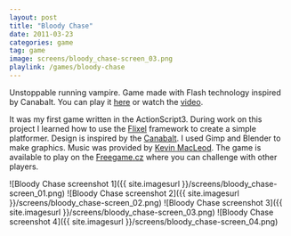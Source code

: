 ```yaml
---
layout: post
title: "Bloody Chase"
date: 2011-03-23
categories: game
tag: game
image: screens/bloody_chase-screen_03.png
playlink: /games/bloody-chase
---
```


Unstoppable running vampire.
Game made with Flash technology inspired by Canabalt.
You can play it [here][game] or watch the [video][video].


It was my first game written in the ActionScript3.
During work on this project I learned how to use the [Flixel][flixel] framework to create a simple platformer. 
Design is inspired by the [Canabalt][canabalt].
I used Gimp and Blender to make graphics.
Music was provided by [Kevin MacLeod][kevin].
The game is available to play on the [Freegame.cz][game] where you can challenge with other players.

![Bloody Chase screenshot 1]({{ site.imagesurl }}/screens/bloody_chase-screen_01.png)
![Bloody Chase screenshot 2]({{ site.imagesurl }}/screens/bloody_chase-screen_02.png)
![Bloody Chase screenshot 3]({{ site.imagesurl }}/screens/bloody_chase-screen_03.png)
![Bloody Chase screenshot 4]({{ site.imagesurl }}/screens/bloody_chase-screen_04.png)

[game]: http://www.freegame.cz/online-hry/highscore-hry/arkady/bloody-chase/24462
[video]: http://www.youtube.com/watch?v=UNdMRsz_r8A
[flixel]: http://flixel.org/
[canabalt]: http://www.adamatomic.com/canabalt/
[kevin]: http://incompetech.com/music/
